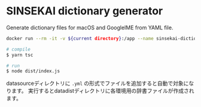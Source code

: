 # SINSEKAI dictionary generator

Generate dictionary files for macOS and GoogleIME from YAML file.

```bash
docker run --rm -it -v ${current directory}:/app --name sinsekai-dictionary-generator sinsekai-dictionary-generator

# compile
$ yarn tsc

# run
$ node dist/index.js
```

datasourceディレクトリに `.yml` の形式でファイルを追加すると自動で対象になります。
実行するとdatadistディレクトリに各環境用の辞書ファイルが作成されます。
